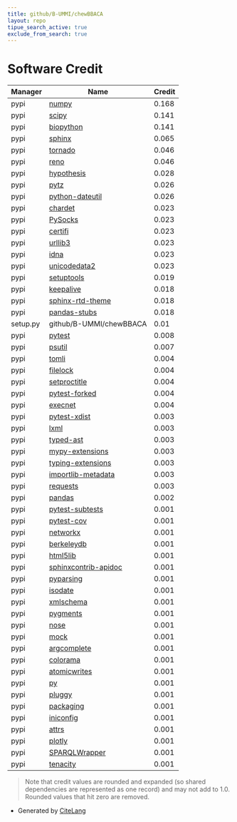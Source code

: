 ```yaml
---
title: github/B-UMMI/chewBBACA
layout: repo
tipue_search_active: true
exclude_from_search: true
---
```

# Software Credit

|Manager|Name|Credit|
|-------|----|------|
|pypi|[numpy](https://www.numpy.org)|0.168|
|pypi|[scipy](https://www.scipy.org)|0.141|
|pypi|[biopython](https://biopython.org/)|0.141|
|pypi|[sphinx](https://www.sphinx-doc.org/)|0.065|
|pypi|[tornado](http://www.tornadoweb.org/)|0.046|
|pypi|[reno](https://docs.openstack.org/reno/latest/)|0.046|
|pypi|[hypothesis](https://hypothesis.works)|0.028|
|pypi|[pytz](http://pythonhosted.org/pytz)|0.026|
|pypi|[python-dateutil](https://github.com/dateutil/dateutil)|0.026|
|pypi|[chardet](https://github.com/chardet/chardet)|0.023|
|pypi|[PySocks](https://github.com/Anorov/PySocks)|0.023|
|pypi|[certifi](https://github.com/certifi/python-certifi)|0.023|
|pypi|[urllib3](https://urllib3.readthedocs.io/)|0.023|
|pypi|[idna](https://github.com/kjd/idna)|0.023|
|pypi|[unicodedata2](https://pypi.org/project/unicodedata2)|0.023|
|pypi|[setuptools](https://github.com/pypa/setuptools)|0.019|
|pypi|[keepalive](https://github.com/wikier/keepalive)|0.018|
|pypi|[sphinx-rtd-theme](https://github.com/readthedocs/sphinx_rtd_theme)|0.018|
|pypi|[pandas-stubs](https://pandas.pydata.org)|0.018|
|setup.py|github/B-UMMI/chewBBACA|0.01|
|pypi|[pytest](https://docs.pytest.org/en/latest/)|0.008|
|pypi|[psutil](https://pypi.org/project/psutil)|0.007|
|pypi|[tomli](https://pypi.org/project/tomli)|0.004|
|pypi|[filelock](https://pypi.org/project/filelock)|0.004|
|pypi|[setproctitle](https://pypi.org/project/setproctitle)|0.004|
|pypi|[pytest-forked](https://pypi.org/project/pytest-forked)|0.004|
|pypi|[execnet](https://pypi.org/project/execnet)|0.004|
|pypi|[pytest-xdist](https://github.com/pytest-dev/pytest-xdist)|0.003|
|pypi|[lxml](https://pypi.org/project/lxml)|0.003|
|pypi|[typed-ast](https://pypi.org/project/typed-ast)|0.003|
|pypi|[mypy-extensions](https://pypi.org/project/mypy-extensions)|0.003|
|pypi|[typing-extensions](https://pypi.org/project/typing-extensions)|0.003|
|pypi|[importlib-metadata](https://pypi.org/project/importlib-metadata)|0.003|
|pypi|[requests](https://requests.readthedocs.io)|0.003|
|pypi|[pandas](https://pandas.pydata.org)|0.002|
|pypi|[pytest-subtests](https://pypi.org/project/pytest-subtests)|0.001|
|pypi|[pytest-cov](https://pypi.org/project/pytest-cov)|0.001|
|pypi|[networkx](https://pypi.org/project/networkx)|0.001|
|pypi|[berkeleydb](https://pypi.org/project/berkeleydb)|0.001|
|pypi|[html5lib](https://pypi.org/project/html5lib)|0.001|
|pypi|[sphinxcontrib-apidoc](https://pypi.org/project/sphinxcontrib-apidoc)|0.001|
|pypi|[pyparsing](https://pypi.org/project/pyparsing)|0.001|
|pypi|[isodate](https://pypi.org/project/isodate)|0.001|
|pypi|[xmlschema](https://pypi.org/project/xmlschema)|0.001|
|pypi|[pygments](https://pypi.org/project/pygments)|0.001|
|pypi|[nose](https://pypi.org/project/nose)|0.001|
|pypi|[mock](https://pypi.org/project/mock)|0.001|
|pypi|[argcomplete](https://pypi.org/project/argcomplete)|0.001|
|pypi|[colorama](https://pypi.org/project/colorama)|0.001|
|pypi|[atomicwrites](https://pypi.org/project/atomicwrites)|0.001|
|pypi|[py](https://pypi.org/project/py)|0.001|
|pypi|[pluggy](https://pypi.org/project/pluggy)|0.001|
|pypi|[packaging](https://pypi.org/project/packaging)|0.001|
|pypi|[iniconfig](https://pypi.org/project/iniconfig)|0.001|
|pypi|[attrs](https://pypi.org/project/attrs)|0.001|
|pypi|[plotly](https://plotly.com/python/)|0.001|
|pypi|[SPARQLWrapper](http://rdflib.github.io/sparqlwrapper)|0.001|
|pypi|[tenacity](https://github.com/jd/tenacity)|0.001|


> Note that credit values are rounded and expanded (so shared dependencies are represented as one record) and may not add to 1.0. Rounded values that hit zero are removed.


- Generated by [CiteLang](https://github.com/vsoch/citelang)
